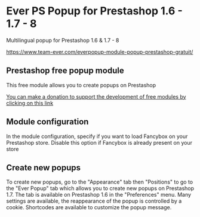 # Ever PS Popup for Prestashop 1.6 - 1.7 - 8

Multilingual popup for Prestashop 1.6 & 1.7 - 8

https://www.team-ever.com/everpopup-module-popup-prestashop-gratuit/

## Prestashop free popup module
This free module allows you to create popups on Prestashop

[You can make a donation to support the development of free modules by clicking on this link](https://www.paypal.com/donate?hosted_button_id=3CM3XREMKTMSE)

## Module configuration
In the module configuration, specify if you want to load Fancybox on your Prestashop store. Disable this option if Fancybox is already present on your store

## Create new popups
To create new popups, go to the "Appearance" tab then "Positions" to go to the "Ever Popup" tab which allows you to create new popups on Prestashop 1.7.
The tab is available on Prestashop 1.6 in the "Preferences" menu.
Many settings are available, the reappearance of the popup is controlled by a cookie.
Shortcodes are available to customize the popup message.
